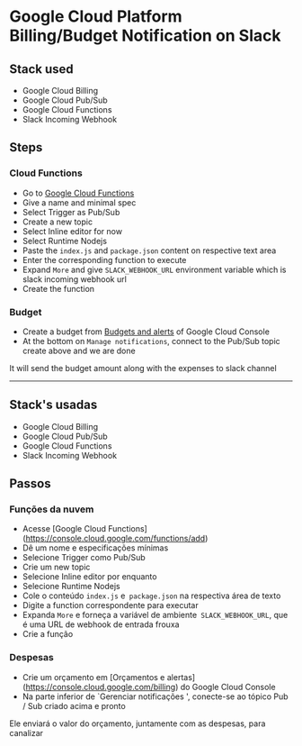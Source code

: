 # Google Cloud Platform Billing/Budget Notification on Slack
## Stack used
-   Google Cloud Billing
-   Google Cloud Pub/Sub
-   Google Cloud Functions
-   Slack Incoming Webhook

## Steps

### Cloud Functions
-   Go to [Google Cloud Functions](https://console.cloud.google.com/functions/add)
-   Give a name and minimal spec
-   Select Trigger as Pub/Sub
-   Create a new topic
-   Select Inline editor for now
-   Select Runtime Nodejs
-   Paste the `index.js` and `package.json` content on respective text area
-   Enter the corresponding function to execute
-   Expand `More` and give `SLACK_WEBHOOK_URL` environment variable which is slack incoming webhook url
-   Create the function

### Budget
-   Create a budget from [Budgets and alerts](https://console.cloud.google.com/billing) of Google Cloud Console
-   At the bottom on `Manage notifications`, connect to the Pub/Sub topic create above and we are done

It will send the budget amount along with the expenses to slack channel


-----------------------------------------------------------------------------------------------------------------------------

## Stack's usadas
-   Google Cloud Billing
-   Google Cloud Pub/Sub
-   Google Cloud Functions
-   Slack Incoming Webhook

## Passos

### Funções da nuvem
- Acesse [Google Cloud Functions] (https://console.cloud.google.com/functions/add)
- Dê um nome e especificações mínimas
- Selecione Trigger como Pub/Sub
- Crie um new topic
- Selecione Inline editor por enquanto
- Selecione Runtime Nodejs
- Cole o conteúdo `index.js` e` package.json` na respectiva área de texto
- Digite a function  correspondente para executar
- Expanda `More` e forneça a variável de ambiente` SLACK_WEBHOOK_URL`, que é uma URL de webhook de entrada frouxa
- Crie a função

### Despesas
- Crie um orçamento em [Orçamentos e alertas] (https://console.cloud.google.com/billing) do Google Cloud Console
- Na parte inferior de `Gerenciar notificações ', conecte-se ao tópico Pub / Sub criado acima e pronto

Ele enviará o valor do orçamento, juntamente com as despesas, para canalizar
